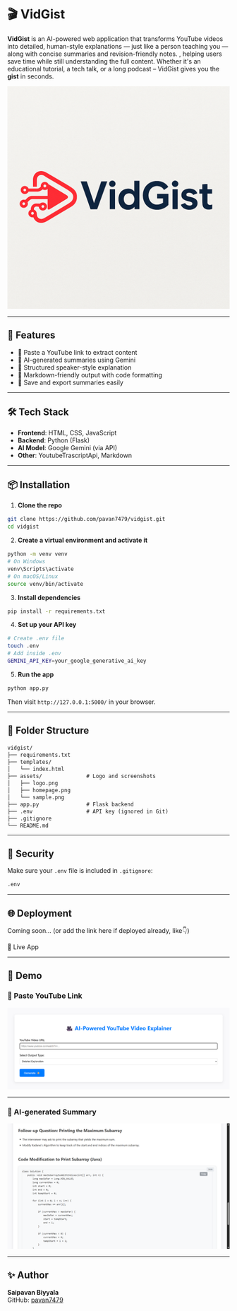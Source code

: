 # 🎬 VidGist

**VidGist** is an AI-powered web application that transforms YouTube videos into detailed, human-style explanations — just like a person teaching you — along with concise summaries and revision-friendly notes.
, helping users save time while still understanding the full content. Whether it's an educational tutorial, a tech talk, or a long podcast – VidGist gives you the **gist** in seconds.

![VidGist Logo](assets/logo.png)

---

## 🚀 Features

- 🔗 Paste a YouTube link to extract content  
- 🧠 AI-generated summaries using Gemini  
- 📝 Structured speaker-style explanation  
- 📄 Markdown-friendly output with code formatting  
- 💾 Save and export summaries easily  

---

## 🛠️ Tech Stack

- **Frontend**: HTML, CSS, JavaScript  
- **Backend**: Python (Flask)  
- **AI Model**: Google Gemini (via API)  
- **Other**: YoutubeTrascriptApi, Markdown  

---

## 📦 Installation

1. **Clone the repo**

```bash
git clone https://github.com/pavan7479/vidgist.git
cd vidgist
```

2. **Create a virtual environment and activate it**

```bash
python -m venv venv
# On Windows
venv\Scripts\activate
# On macOS/Linux
source venv/bin/activate
```

3. **Install dependencies**

```bash
pip install -r requirements.txt
```

4. **Set up your API key**

```bash
# Create .env file
touch .env
# Add inside .env
GEMINI_API_KEY=your_google_generative_ai_key
```

5. **Run the app**

```bash
python app.py
```

Then visit `http://127.0.0.1:5000/` in your browser.

---

## 📁 Folder Structure

```
vidgist/
├── requirements.txt
├── templates/
│   └── index.html
├── assets/              # Logo and screenshots
│   ├── logo.png
│   ├── homepage.png
│   └── sample.png
├── app.py               # Flask backend
├── .env                 # API key (ignored in Git)
├── .gitignore
└── README.md
```

---

## 🔐 Security

Make sure your `.env` file is included in `.gitignore`:

```bash
.env
```

---

## 🌐 Deployment

Coming soon... (or add the link here if deployed already, like👇)

🔗 Live App

---

## 📸 Demo

### 🎥 Paste YouTube Link

![Paste Link Screenshot](assets/homepage.png)

---

### 🧠 AI-generated Summary

![Summary Screenshot](assets/sample.png)

---

## ✨ Author

**Saipavan Biyyala**  
GitHub: [pavan7479](https://github.com/pavan7479)

